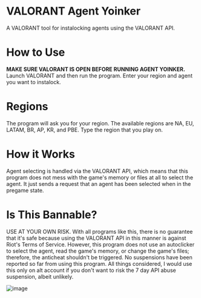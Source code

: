 # VALORANT Agent Yoinker
A VALORANT tool for instalocking agents using the VALORANT API.

# How to Use
**MAKE SURE VALORANT IS OPEN BEFORE RUNNING AGENT YOINKER.** Launch VALORANT and then run the program. Enter your region and agent you want to instalock.

# Regions
The program will ask you for your region. The available regions are NA, EU, LATAM, BR, AP, KR, and PBE. Type the region that you play on.

# How it Works
Agent selecting is handled via the VALORANT API, which means that this program does not mess with the game's memory or files at all to select the agent. It just sends a request that an agent has been selected when in the pregame state.

# Is This Bannable?
USE AT YOUR OWN RISK. With all programs like this, there is no guarantee that it's safe because using the VALORANT API in this manner is against Riot's Terms of Service. However, this program does not use an autoclicker to select the agent, read the game's memory, or change the game's files; therefore, the anticheat shouldn't be triggered. No suspensions have been reported so far from using this program. All things considered, I would use this only on alt account if you don't want to risk the 7 day API abuse suspension, albeit unlikely.

![image](https://imgur.com/a/f9EuTuN)
